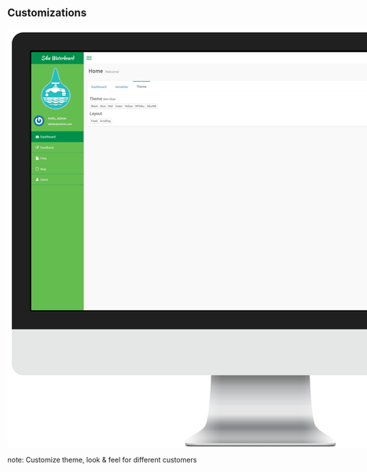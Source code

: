 ##  Customizations

<img style="background:none; border:none; box-shadow:none; max-width: 250%;" src="resources/dashboard-theme.png">

note:
Customize theme, look & feel for different customers
